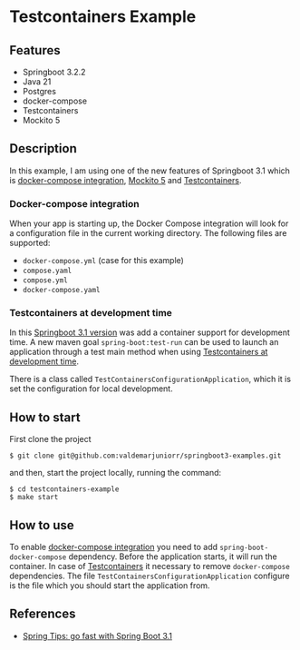 # Testcontainers Example

## Features

- Springboot 3.2.2
- Java 21
- Postgres
- docker-compose
- Testcontainers
- Mockito 5

## Description

In this example, I am using one of the new features of Springboot 3.1 which is
[docker-compose integration](https://github.com/spring-projects/spring-boot/wiki/Spring-Boot-3.1-Release-Notes#testcontainers), [Mockito 5](https://github.com/spring-projects/spring-boot/wiki/Spring-Boot-3.1-Release-Notes#mockito-5)
and [Testcontainers](https://github.com/spring-projects/spring-boot/wiki/Spring-Boot-3.1-Release-Notes#testcontainers).

### Docker-compose integration

When your app is starting up, the Docker Compose integration will look for a configuration file in the current working directory. The following files are supported:

- `docker-compose.yml` (case for this example)
- `compose.yaml`
- `compose.yml`
- `docker-compose.yaml`

### Testcontainers at development time

In this [Springboot 3.1 version](https://github.com/spring-projects/spring-boot/wiki/Spring-Boot-3.1-Release-Notes) was add a container support for development time.
A new maven goal `spring-boot:test-run` can be used to launch an application through a test main method when using [Testcontainers at development time](https://docs.spring.io/spring-boot/docs/3.1.0/reference/html/features.html#features.testing.testcontainers.at-development-time).

There is a class called `TestContainersConfigurationApplication`, which it is set the configuration for local development.

## How to start

First clone the project

```
$ git clone git@github.com:valdemarjuniorr/springboot3-examples.git
```

and then, start the project locally, running the command:

```
$ cd testcontainers-example
$ make start
```

## How to use
To enable [docker-compose integration](https://github.com/spring-projects/spring-boot/wiki/Spring-Boot-3.1-Release-Notes#testcontainers) you need to add `spring-boot-docker-compose` dependency. Before the application starts, it will run the container.
In case of [Testcontainers](https://github.com/spring-projects/spring-boot/wiki/Spring-Boot-3.1-Release-Notes#testcontainers) it necessary to remove `docker-compose` dependencies. The file `TestContainersConfigurationApplication` configure is the file which you should start the application from.

## References

- [Spring Tips: go fast with Spring Boot 3.1](https://www.youtube.com/watch?v=ykEK2xuJrN8)
